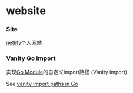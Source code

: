 # website

### Site

[netlify](https://qchenfun.netlify.app/)个人网站

### Vanity Go Import

实现[Go Module](https://blog.golang.org/using-go-modules)的自定义import路径 (Vanity import)

See [vanity import paths in Go](https://sagikazarmark.hu/blog/vanity-import-paths-in-go/)

